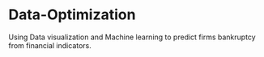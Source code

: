 # Data-Optimization

Using Data visualization and Machine learning to predict firms bankruptcy from financial indicators.
